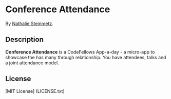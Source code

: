 # Conference Attendance

By [Nathalie Steinmetz](http://www.linkedin.com/in/nathaliesteinmetz).

## Description
**Conference Attendance** is a CodeFellows App-a-day - a micro-app to showcase the has many through relationship. You have attendees, talks and a joint attendance model.

## License

[MIT License] (LICENSE.txt)
